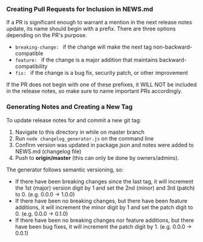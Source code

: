 
### Creating Pull Requests for Inclusion in NEWS.md

If a PR is significant enough to warrant a mention in the next release notes update,
its name should begin with a prefix. 
There are three options depending on the PR's
purpose.

  * `breaking-change: ` if the change will make the next tag non-backward-compatible
  * `feature: ` if the change is a major addition that maintains backward-compatibility
  * `fix: ` if the change is a bug fix, security patch, or other improvement

If the PR does not begin with one of these prefixes, it WILL NOT be included in
the release notes, so make sure to name important PRs accordingly. 

### Generating Notes and Creating a New Tag

To update release notes for and commit a new git tag:

1. Navigate to this directory in while on master branch
2. Run `node changelog_generator.js` on the command line
3. Confirm version was updated in package.json and notes were added to NEWS.md (changelog file)
4. Push to **origin/master** (this can only be done by owners/admins).

The generator follows semantic versioning, so:

  * If there have been breaking changes since the last tag, it will increment the 1st (major) version digit by 1 and set the 2nd (minor) and 3rd (patch) to 0. (e.g. 0.0.0 &rightarrow; 1.0.0)
  * If there have been no breaking changes, but there have been feature additions, it will increment the minor digit by 1 and set the patch digit to 0. (e.g. 0.0.0 &rightarrow; 0.1.0)
  * If there have been no breaking changes nor feature additions, but there have been bug fixes, it will increment the patch digit by 1. (e.g. 0.0.0 &rightarrow; 0.0.1)
  
